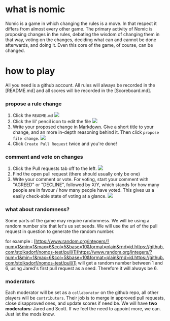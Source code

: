 # what is nomic

Nomic is a game in which changing the rules is a move. In that respect it differs from almost every other game. The primary activity of Nomic is proposing changes in the rules, debating the wisdom of changing them in that way, voting on the changes, deciding what can and cannot be done afterwards, and doing it. Even this core of the game, of course, can be changed.

# how to play

All you need is a github account. All rules will always be recorded in the [README.md] and all scores will be recorded in the [Scoreboard.md].

### propose a rule change

1. Click the `README.md` ![](http://i.imgur.com/gtWUHWd.jpg)
2. Click the lil' pencil icon to edit the file ![](http://i.imgur.com/rGYJ88i.jpg)
3. Write your proposed change in [Markdown](https://github.com/adam-p/markdown-here/wiki/Markdown-Cheatsheet). Give a short title to your change, and an more in-depth reasoning behind it. Then click `propose file change`. ![](http://i.imgur.com/3rlMJVc.jpg)
4. Click `Create Pull Request` twice and you're done!

### comment and vote on changes

1. Click the Pull requests tab off to the left. ![](http://i.imgur.com/eP2OUwe.jpg)
2. Find the open pull request (there should usually only be one)
3. Write your comment or vote. For voting, start your comment with "AGREED" or "DECLINE", followed by X/Y, which stands for how many people are in favour / how many people have voted. This gives us a easily check-able state of voting at a glance. ![](http://i.imgur.com/F1j6NF0.jpg)

### what about randomness?

Some parts of the game may require randomness. We will be using a random number site that let's us set seeds. We will use the url of the pull request in question to generate the random number.

for example : [https://www.random.org/integers/?num=1&min=1&max=6&col=5&base=10&format=plain&rnd=id.https://github.com/stolksdorf/nomos-test/pull/1](https://www.random.org/integers/?num=1&min=1&max=6&col=5&base=10&format=plain&rnd=id.https://github.com/stolksdorf/nomos-test/pull/1) will get a random number between 1 and 6, using Jared's first pull request as a seed. Therefore it will always be 6.

### moderators

Each moderator will be set as a `collaborator` on the github repo, all other players will be `contributors`. Their job is to merge in approved pull requests, close disapproved ones, and update scores if need be. We will have **two moderators**: Jared and Scott. If we feel the need to appoint more, we can. Just let the mods know.
